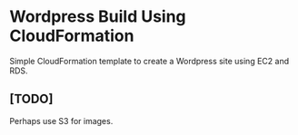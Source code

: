 # Wordpress Build Using CloudFormation

Simple CloudFormation template to create a Wordpress site using EC2 and RDS.

## [TODO]

Perhaps use S3 for images.
